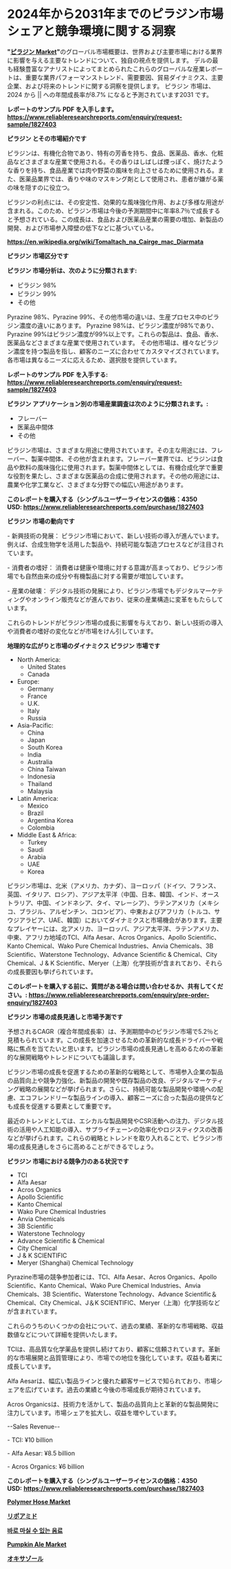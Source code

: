 <p><h1>2024年から2031年までのピラジン市場シェアと競争環境に関する洞察</h1></p><p><strong>"<a href="https://www.reliableresearchreports.com/pyrazine-r1827403">ピラジン Market</a>"</strong>のグローバル市場概要は、世界および主要市場における業界に影響を与える主要なトレンドについて、独自の視点を提供します。 デルの最も経験豊富なアナリストによってまとめられたこれらのグローバルな産業レポートは、重要な業界パフォーマンストレンド、需要要因、貿易ダイナミクス、主要企業、および将来のトレンドに関する洞察を提供します。 ピラジン 市場は、2024 から || への年間成長率が8.7% になると予測されています2031 です。</p>
<p><strong>レポートのサンプル PDF を入手します。</strong><strong><a href="https://www.reliableresearchreports.com/enquiry/request-sample/1827403">https://www.reliableresearchreports.com/enquiry/request-sample/1827403</a></strong></p>
<p><strong>ピラジン とその市場紹介です</strong></p>
<p><p>ピラジンは、有機化合物であり、特有の芳香を持ち、食品、医薬品、香水、化粧品などさまざまな産業で使用される。その香りはしばしば煙っぽく、焼けたような香りを持ち、食品産業では肉や野菜の風味を向上させるために使用される。また、医薬品業界では、香りや味のマスキング剤として使用され、患者が嫌がる薬の味を隠すのに役立つ。</p><p>ピラジンの利点には、その安定性、効果的な風味強化作用、および多様な用途が含まれる。このため、ピラジン市場は今後の予測期間中に年率8.7％で成長すると予想されている。この成長は、食品および医薬品産業の需要の増加、新製品の開発、および市場参入障壁の低下などに基づいている。</p><a href="https://en.wikipedia.org/wiki/Tomaltach_na_Cairge_mac_Diarmata"></a></p>
<p><strong><a href="https://en.wikipedia.org/wiki/Tomaltach_na_Cairge_mac_Diarmata">https://en.wikipedia.org/wiki/Tomaltach_na_Cairge_mac_Diarmata</a></strong></p>
<p><strong>ピラジン&nbsp;市場区分です</strong><strong></strong></p>
<p><strong>ピラジン 市場分析は、次のように分類されます:</strong>&nbsp;</p>
<p><ul><li>ピラジン 98%</li><li>ピラジン 99%</li><li>その他</li></ul></p>
<p><p>Pyrazine 98%、Pyrazine 99%、その他市場の違いは、生産プロセス中のピラジン濃度の違いにあります。 Pyrazine 98%は、ピラジン濃度が98%であり、Pyrazine 99%はピラジン濃度が99%以上です。これらの製品は、食品、香水、医薬品などさまざまな産業で使用されています。 その他市場は、様々なピラジン濃度を持つ製品を指し、顧客のニーズに合わせてカスタマイズされています。 各市場は異なるニーズに応えるため、選択肢を提供しています。</p></p>
<p><strong>レポートのサンプル PDF を入手する: <a href="https://www.reliableresearchreports.com/enquiry/request-sample/1827403">https://www.reliableresearchreports.com/enquiry/request-sample/1827403</a></strong></p>
<p><strong> ピラジン アプリケーション別の市場産業調査は次のように分類されます。:</strong></p>
<p><ul><li>フレーバー</li><li>医薬品中間体</li><li>その他</li></ul></p>
<p><p>ピラジン市場は、さまざまな用途に使用されています。その主な用途には、フレーバー、製薬中間体、その他が含まれます。フレーバー業界では、ピラジンは食品や飲料の風味強化に使用されます。製薬中間体としては、有機合成化学で重要な役割を果たし、さまざまな医薬品の合成に使用されます。その他の用途には、農業や化学工業など、さまざまな分野での幅広い用途があります。</p></p>
<p><strong>このレポートを購入する（シングルユーザーライセンスの価格：4350 USD:</strong><strong>&nbsp;<a href="https://www.reliableresearchreports.com/purchase/1827403">https://www.reliableresearchreports.com/purchase/1827403</a></strong></p>
<p><strong>ピラジン 市場の動向です</strong></p>
<p><p>- 新興技術の発展： ピラジン市場において、新しい技術の導入が進んでいます。例えば、合成生物学を活用した製品や、持続可能な製造プロセスなどが注目されています。</p><p>- 消費者の嗜好： 消費者は健康や環境に対する意識が高まっており、ピラジン市場でも自然由来の成分や有機製品に対する需要が増加しています。</p><p>- 産業の破壊： デジタル技術の発展により、ピラジン市場でもデジタルマーケティングやオンライン販売などが進んでおり、従来の産業構造に変革をもたらしています。</p><p>これらのトレンドがピラジン市場の成長に影響を与えており、新しい技術の導入や消費者の嗜好の変化などが市場をけん引しています。</p></p>
<p><strong>地理的な広がりと市場のダイナミクス ピラジン 市場です</strong></p>
<p><ul>
    <li>
        North America:
        <ul>
            <li>United States</li>
            <li>Canada</li>
        </ul>
    </li>
    <li>
        Europe:
        <ul>
            <li>Germany</li>
            <li>France</li>
            <li>U.K.</li>
            <li>Italy</li>
            <li>Russia</li>
        </ul>
    </li>
    <li>
        Asia-Pacific:
        <ul>
            <li>China</li>
            <li>Japan</li>
            <li>South Korea</li>
            <li>India</li>
            <li>Australia</li>
            <li>China Taiwan</li>
            <li>Indonesia</li>
            <li>Thailand</li>
            <li>Malaysia</li>
        </ul>
    </li>
    <li>
        Latin America:
        <ul>
            <li>Mexico</li>
            <li>Brazil</li>
            <li>Argentina Korea</li>
            <li>Colombia</li>
        </ul>
    </li>
    <li>
        Middle East & Africa:
        <ul>
            <li>Turkey</li>
            <li>Saudi</li>
            <li>Arabia</li>
            <li>UAE</li>
            <li>Korea</li>
        </ul>
    </li>
    </ul></p>
<p><p>ピラジン市場は、北米（アメリカ、カナダ）、ヨーロッパ（ドイツ、フランス、英国、イタリア、ロシア）、アジア太平洋（中国、日本、韓国、インド、オーストラリア、中国、インドネシア、タイ、マレーシア）、ラテンアメリカ（メキシコ、ブラジル、アルゼンチン、コロンビア）、中東およびアフリカ（トルコ、サウジアラビア、UAE、韓国）においてダイナミクスと市場機会があります。主要なプレイヤーには、北アメリカ、ヨーロッパ、アジア太平洋、ラテンアメリカ、中東、アフリカ地域のTCI、Alfa Aesar、Acros Organics、Apollo Scientific、Kanto Chemical、Wako Pure Chemical Industries、Anvia Chemicals、3B Scientific、Waterstone Technology、Advance Scientific & Chemical、City Chemical、J & K Scientific、Meryer（上海）化学技術が含まれており、それらの成長要因も挙げられています。</p></p>
<p><strong>このレポートを購入する前に、質問がある場合は問い合わせるか、共有してください。:&nbsp;<a href="https://www.reliableresearchreports.com/enquiry/pre-order-enquiry/1827403">https://www.reliableresearchreports.com/enquiry/pre-order-enquiry/1827403</a></strong></p>
<p><strong>ピラジン 市場の成長見通しと市場予測です</strong></p>
<p><p>予想されるCAGR（複合年間成長率）は、予測期間中のピラジン市場で5.2％と見積もられています。この成長を加速させるための革新的な成長ドライバーや戦略に焦点を当てたいと思います。ピラジン市場の成長見通しを高めるための革新的な展開戦略やトレンドについても議論します。</p><p>ピラジン市場の成長を促進するための革新的な戦略として、市場参入企業の製品の品質向上や競争力強化、新製品の開発や既存製品の改良、デジタルマーケティング戦略の展開などが挙げられます。さらに、持続可能な製品開発や環境への配慮、エコフレンドリーな製品ラインの導入、顧客ニーズに合った製品の提供なども成長を促進する要素として重要です。</p><p>最近のトレンドとしては、エシカルな製品開発やCSR活動への注力、デジタル技術の活用や人工知能の導入、サプライチェーンの効率化やロジスティクスの改善などが挙げられます。これらの戦略とトレンドを取り入れることで、ピラジン市場の成長見通しをさらに高めることができるでしょう。</p></p>
<p><strong>ピラジン 市場における競争力のある状況です</strong></p>
<p><ul><li>TCI</li><li>Alfa Aesar</li><li>Acros Organics</li><li>Apollo Scientific</li><li>Kanto Chemical</li><li>Wako Pure Chemical Industries</li><li>Anvia Chemicals</li><li>3B Scientific</li><li>Waterstone Technology</li><li>Advance Scientific & Chemical</li><li>City Chemical</li><li>J & K SCIENTIFIC</li><li>Meryer (Shanghai) Chemical Technology</li></ul></p>
<p><p>Pyrazine市場の競争参加者には、TCI、Alfa Aesar、Acros Organics、Apollo Scientific、Kanto Chemical、Wako Pure Chemical Industries、Anvia Chemicals、3B Scientific、Waterstone Technology、Advance Scientific＆Chemical、City Chemical、J＆K SCIENTIFIC、Meryer（上海）化学技術などが含まれています。</p><p>これらのうちのいくつかの会社について、過去の業績、革新的な市場戦略、収益数値などについて詳細を提供いたします。</p><p>TCIは、高品質な化学薬品を提供し続けており、顧客に信頼されています。革新的な市場展開と品質管理により、市場での地位を強化しています。収益も着実に成長しています。</p><p>Alfa Aesarは、幅広い製品ラインと優れた顧客サービスで知られており、市場シェアを広げています。過去の業績と今後の市場成長が期待されています。</p><p>Acros Organicsは、技術力を活かして、製品の品質向上と革新的な製品開発に注力しています。市場シェアを拡大し、収益を増やしています。</p><p>--Sales Revenue--</p><p>- TCI: ¥10 billion</p><p>- Alfa Aesar: ¥8.5 billion</p><p>- Acros Organics: ¥6 billion</p></p>
<p><strong>このレポートを購入する（シングルユーザーライセンスの価格：4350 USD:</strong>&nbsp;<strong><a href="https://www.reliableresearchreports.com/purchase/1827403">https://www.reliableresearchreports.com/purchase/1827403</a></strong></p>
<p><strong><p><a href="https://www.linkedin.com/pulse/market-forecast-global-polymer-hose-trends-impact-analysis-louhc?trackingId=A4NLJ9mtrba4ic7ux%2F8JEQ%3D%3D">Polymer Hose Market</a></p><p><a href="https://medium.com/@scotttyesha/%E3%83%AA%E3%83%9D%E3%82%A2%E3%83%9F%E3%83%89%E5%B8%82%E5%A0%B4%E3%81%AE%E4%BA%88%E6%B8%AC-2024%E5%B9%B4%E3%81%8B%E3%82%892031%E5%B9%B4%E3%81%BE%E3%81%A7%E3%81%AE%E3%82%B0%E3%83%AD%E3%83%BC%E3%83%90%E3%83%AB%E5%B8%82%E5%A0%B4%E3%81%AE%E3%83%88%E3%83%AC%E3%83%B3%E3%83%89%E3%81%A8%E5%88%86%E6%9E%90%E3%81%AF-127%E3%83%9A%E3%83%BC%E3%82%B8%E3%81%A7%E3%82%AB%E3%83%90%E3%83%BC%E3%81%95%E3%82%8C%E3%81%A6%E3%81%84%E3%81%BE%E3%81%99-8410d9eba7c8">リポアミド</a></p><p><a href="https://medium.com/@vlcostes/%EA%B8%80%EB%A1%9C%EB%B2%8C-%EC%9D%8C%EB%A3%8C-%EC%82%B0%EC%97%85-%EB%8C%80%EB%B9%84-%EC%9C%A0%ED%98%95-%EC%9D%91%EC%9A%A9%EB%B6%84%EC%95%BC-%EC%8B%9C%EC%9E%A5-%EC%B0%B8%EA%B0%80%EC%9E%90-%EC%A7%80%EC%97%AD-%EC%84%B1%EC%9E%A5-%EB%B6%84%EC%84%9D-%EA%B7%B8%EB%A6%AC%EA%B3%A0-%EB%AF%B8%EB%9E%98-%EC%8B%9C%EB%82%98%EB%A6%AC%EC%98%A4-2024-2031-8c9fa1da8754">바로 마실 수 있는 음료</a></p><p><a href="https://www.linkedin.com/pulse/pumpkin-ale-market-size-share-trends-analysis-report-end-use-tehef?trackingId=%2BF9x97sLRQGJ6DnplayoVA%3D%3D">Pumpkin Ale Market</a></p><p><a href="https://github.com/lababdou/Market-Research-Report-List-5/blob/main/480595670965.md">オキサゾール</a></p></strong></p>